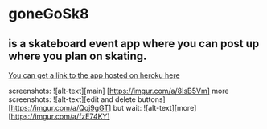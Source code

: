 # goneGoSk8

## is a skateboard event app where you can post up where you plan on skating.

[You can get a link to the app hosted on heroku here](https://www.gosk9.herokuapp.com)

screenshots:
![alt-text][main]
[https://imgur.com/a/8IsB5Vm]
more screenshots:
![alt-text][edit and delete buttons]
[https://imgur.com/a/Qqj9gGT]
but wait:
![alt-text][more]
[https://imgur.com/a/fzE74KY]   